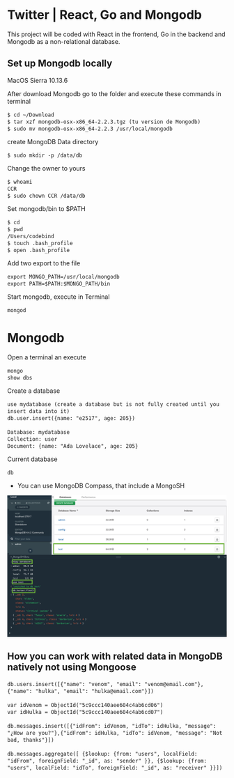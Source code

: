 # Twitter | React, Go and Mongodb

This project will be coded with React in the frontend, Go in the backend and Mongodb as a non-relational database.

## Set up Mongodb locally

MacOS Sierra 10.13.6

After download Mongodb go to the folder and execute these commands in terminal

```
$ cd ~/Download
$ tar xzf mongodb-osx-x86_64-2.2.3.tgz (tu version de Mongodb)
$ sudo mv mongodb-osx-x86_64-2.2.3 /usr/local/mongodb
```

create MongoDB Data directory

```
$ sudo mkdir -p /data/db
```

Change the owner to yours

```
$ whoami
CCR
$ sudo chown CCR /data/db
```

Set mongodb/bin to $PATH

```
$ cd
$ pwd
/Users/codebind
$ touch .bash_profile
$ open .bash_profile
```

Add two export to the file

```
export MONGO_PATH=/usr/local/mongodb
export PATH=$PATH:$MONGO_PATH/bin
```

Start mongodb, execute in Terminal

```
mongod
```

# Mongodb

Open a terminal an execute

```
mongo
show dbs
```

Create a database

```
use mydatabase (create a database but is not fully created until you insert data into it)
db.user.insert({name: "e2517", age: 205})

Database: mydatabase
Collection: user
Document: {name: "Ada Lovelace", age: 205}
```

Current database

```
db
```

- You can use MongoDB Compass, that include a MongoSH

![mongodb][]

## How you can work with related data in MongoDB natively not using Mongoose

```
db.users.insert([{"name": "venom", "email": "venom@email.com"},{"name": "hulka", "email": "hulka@email.com"}])

var idVenom = ObjectId("5c9ccc140aee604c4ab6cd06")
var idHulka = ObjectId("5c9ccc140aee604c4ab6cd07")

db.messages.insert([{"idFrom": idVenom, "idTo": idHulka, "message": "¿How are you?"},{"idFrom": idHulka, "idTo": idVenom, "message": "Not bad, thanks"}])

db.messages.aggregate([ {$lookup: {from: "users", localField: "idFrom", foreignField: "_id", as: "sender" }}, {$lookup: {from: "users", localField: "idTo", foreignField: "_id", as: "receiver" }}])
```

[mongodb]: https://github.com/E2517/images/blob/main/images/twitter/mongodb.png
